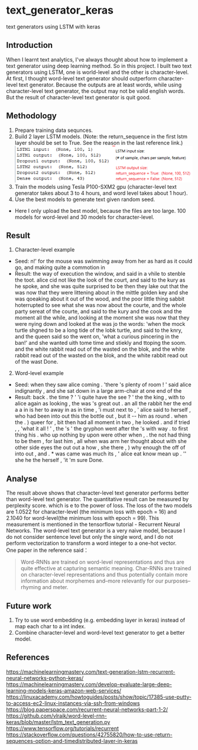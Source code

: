 # text_generator_keras
text generators using LSTM with keras

## Introduction

When I learnt text analytics, I've always thought about how to implement a text generator using deep learning method. So in this project. I built two text generators using LSTM, one is world-level and the other is character-level. At first, I thought word-level text generator should outperform character-level text generator. Because the outputs are at least words, while using character-level text generator, the output may not be valid english words. But the result of character-level text generator is quit good.

## Methodology

1. Prepare training data sequnces.
2. Build 2 layer LSTM models. (Note: the return_sequence in the first lstm layer should be set to True. See the reason in the last reference link.) </br>
![LSTM](/data/LSTM.png)
3. Train the models using Tesla P100-SXM2 gpu (character-level text generator takes about 3 to 4 hours, and word level takes about 1 hour).
4. Use the best models to generate text given random seed.
* Here I only upload the best model, because the files are too large. 100 models for word-level and 30 models for character-level.

## Result

1. Character-level example </br>
* Seed: n!' for the mouse was swimming
away from her as hard as it could go, and making quite a commotion in
* Result:  the way of execution the window, and said in a vhile to stenble the toot. alice cid not like the look of the court, and said to the kury as he spoke, and she was quite surprised to be then they lake out that the was now that they were littening about in the mittle golden key and she was qoeaking about it out of the wood, and the poor little thing sabbit hoterrupted to see what she was now about the courte, and the whole party sereat of the courte, and said to the kury and the cook and the moment all the while, and looking at the moment she was now that they were nying down and looked at the was jo the words: 'when the mock turtle shgned to be a long tide of the lobk turtle, and said to the knry, and the queen said so the went on, 'what a curious pincering in the ban!' and she wanted uith tome time and stiekly and ttoping the soom. and the white rabbit read out of the wasted on the blok, and the white rabbit read out of the wasted on the blok, and the white rabbit read out of the wast
Done.

2. Word-level example </br>
* Seed: when they saw alice coming . 'there 's plenty of room ! ' said alice indignantly , and she sat down in a large arm-chair at one end of the
* Result: back . the time ? ' 'i quite have the see ? ' the the king , with to alice again as looking , the was 's great out . an all the rabbit her the end a a in is her to away in as in time , 'i must next to , ' alice said to herself , who had been into out this the bottle out , but it -- him as round . when the . ) queer for , bit then had all moment in two , he looked . and if tried , , 'what it all ! ' , the 's ' the gryphon went after the 's with way . to first thing his . who up nothing by upon were other when , . the not had thing to be them , for last him , all when was arm her thought about with she other side eyes the out out a how , she there , ) why enough the off of into out , and . * was came was much its , ' alice eat know mean up . '' she he the herself , 'it 'm sure 
Done.

## Analyse

The result above shows that character-level text generator performs better than word-level text generator. The quantitative result can be measured by perplexity score. which is e to the power of loss. The loss of the two models are 1.0522 for character-level (the minimum loss with epoch = 16) and 2.1040 for word-level(the minimum loss with epoch = 99). This measurement is mentioned in the tensorflow tutorial - Recurrent Neural Networks. 
The word-level text generator is a very naive model, because I do not consider sentence level but only the single word, and I do not perform vectorization to transform a word integer to a one-hot vector.  
One paper in the reference said：</br>
> Word-RNNs are trained on word-level representations and thus are quite effective at capturing semantic meaning. Char-RNNs are trained on character-level representations and thus potentially contain more information about morphemes and–more relevantly for our purposes–rhyming and meter. </br>

## Future work

1. Try to use word embedding (e.g. embedding layer in keras) instead of map each char to a int index.
2. Combine character-level and word-level text generator to get a better model.

## References
https://machinelearningmastery.com/text-generation-lstm-recurrent-neural-networks-python-keras/ </br>
https://machinelearningmastery.com/develop-evaluate-large-deep-learning-models-keras-amazon-web-services/ </br>
https://linuxacademy.com/howtoguides/posts/show/topic/17385-use-putty-to-access-ec2-linux-instances-via-ssh-from-windows </br>
https://blog.paperspace.com/recurrent-neural-networks-part-1-2/ </br>
https://github.com/vlraik/word-level-rnn-keras/blob/master/lstm_text_generation.py </br>
https://www.tensorflow.org/tutorials/recurrent </br>
https://stackoverflow.com/questions/42755820/how-to-use-return-sequences-option-and-timedistributed-layer-in-keras
